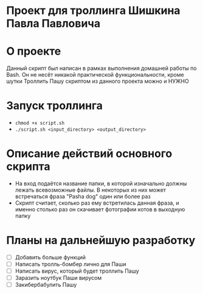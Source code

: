 # Проект для троллинга Шишкина Павла Павловича
# О проекте
Данный скрипт был написан в рамках выполнения домашней работы по Bash.
Он не несёт никакой практической функциональности, кроме шутки
Троллить Пашу скриптом из данного проекта можно и НУЖНО

# Запуск троллинга
- `chmod +x script.sh`
- `./script.sh <input_directory> <output_directory>`

# Описание действий основного скрипта
  * На вход подаётся название папки, в которой изначально должны лежать всевозможные файлы.
    В некоторых из них может встречаться фраза "Pasha dog" один или более раз
  * Скрипт считает, сколько раз ему встретилась данная фраза, и именно столько раз он скачивает фотографии котов в выходную папку

# Планы на дальнейшую разработку
- [ ] Добавить больше функций
- [ ] Написать тролль-бомбер лично для Паши
- [ ] Написать вирус, который будет троллить Пашу
- [ ] Заразить ноутбук Паши вирусом
- [ ] Закибербабулить Пашу
